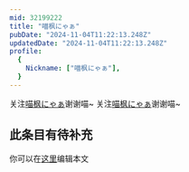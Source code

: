```yaml
---
mid: 32199222
title: "喵枫にゃぁ"
pubDate: "2024-11-04T11:22:13.248Z"
updatedDate: "2024-11-04T11:22:13.248Z"
profile:
  {
    Nickname: ["喵枫にゃぁ"],
  }
---
```


关注[喵枫にゃぁ](https://space.bilibili.com/32199222)谢谢喵~ 关注[喵枫にゃぁ](https://space.bilibili.com/32199222)谢谢喵~

## 此条目有待补充
你可以在[这里](https://github.com/Yuhanawa/VTuber.ICU-Content/edit/master/v/喵枫にゃぁ/index.md)编辑本文
